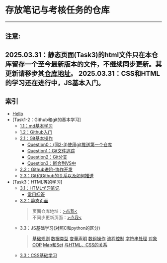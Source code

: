 # 存放笔记与考核任务的仓库
---
## **注意**:
2025.03.31：静态页面(Task3)的html文件只在本仓库留存一个至今最新版本的文件，不继续同步更新。其更新请移步其[仓库地址](https://github.com/687jsassd/687jsassd.github.io)。
2025.03.31：CSS和HTML的学习还在进行中，JS基本入门。
---
## 索引
- [Hello](hello.md)
- [Task1-2：Github和git的基本学习]
    - [1.1：md基本学习](<Task1-2/Markdown学习笔记.md>)
    - [1.2：Github入门](<Task1-2/GitHub 入门学习笔记.md>)
    - [2.1：Git基本操作](<Task1-2/Git 基本操作指南.md>)
        - [Question0：(同2-3)使用git推送第一个仓库](<Task1-2/GitHub 与 Git 的关系及推送指南.md>)
        - [Question1：Git文件追踪](<Task1-2/Git 文件追踪的注意事项.md>)
        - [Question2：Git分支](<Task1-2/Git 分支.md>)
        - [Question3：嵌合到VS中](<Task1-2/在VSCode中使用 Git.md>)
    - [2.2：Github进阶-协作开发](<Task1-2/GitHub 进阶-协作开发.md>)
    - [2.3：Git和Github的关系以及如何推送](<Task1-2/GitHub 与 Git 的关系及推送指南.md>)
- [Task3：HTML等的学习]
    - [3.1：HTML学习笔记](<Task3/HTML学习笔记.md>)
      - [常用标签](<Task3/HTML 常用标签详解与示例.md>)
    - [3.2：静态页面](<https://687jsassd.github.io/>)
      > 页面仓库地址：[>点我<](<https://github.com/687jsassd/687jsassd.github.io>)  
      > 不同步更新页面：[>点我<](<Task3/qiandao_v0.2.html>)
    - 3.3：JS基础学习(对照C和python的区分)
      >[基础规则](<Task3/JavaScript 基础规则对比手册（CPython→JS）.md>)
      >[数据类型](<Task3/JavaScript 数据类型对比手册（CPython→JS）.md>)
      >[变量声明](<Task3/JavaScript 变量声明对比手册（CPython→JS）.md>)
      >[数组操作](<Task3/JavaScript 数组操作对比手册（CPython→JS）.md>)
      >[流程控制](<Task3/JavaScript 流程控制对比手册（CPython→JS）.md>)
      >[字符串处理](<Task3/JavaScript 字符串处理对比手册（CPython→JS）.md>)
      >[对象](<Task3/JavaScript 对象系统对比手册（CPython→JS）.md>)
      >[OOP](<Task3/JavaScript 面向对象编程对比手册（CPython→JS）.md>)
      >[Map和Set](<Task3/JavaScript Map & Set 对比手册（CPython→JS）.md>)
      >[与HTML、CSS的关系](<Task3/JavaScript 与 HTMLCSS 关系学习笔记.md>)
    - [3.3：CSS基础学习](Task3/CSS.md)